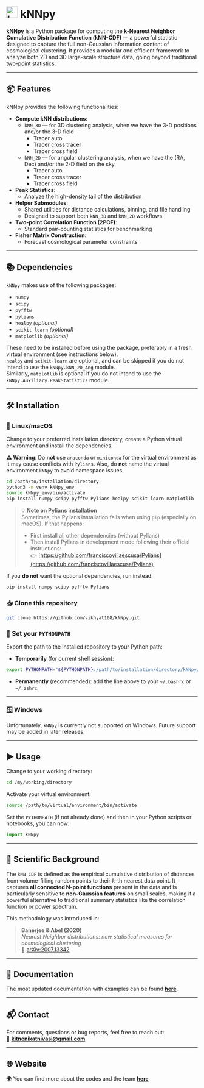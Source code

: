 # <img src="knnpy_logo.jpeg" alt="kNNpy Logo" width="30"/> **kNNpy**

**kNNpy** is a Python package for computing the **k-Nearest Neighbor Cumulative Distribution Function (kNN-CDF)** — a powerful statistic designed to capture the full non-Gaussian information content of cosmological clustering. It provides a modular and efficient framework to analyze both 2D and 3D large-scale structure data, going beyond traditional two-point statistics.

---

## 📦 Features

kNNpy provides the following functionalities:

- **Compute kNN distributions**:
  - `kNN_3D` — for 3D clustering analysis, when we have the 3-D positions and/or the 3-D field    
    - Tracer auto  
    - Tracer cross tracer  
    - Tracer cross field
  - `kNN_2D` — for angular clustering analysis, when we have the (RA, Dec) and/or the 2-D field on the sky   
    - Tracer auto  
    - Tracer cross tracer  
    - Tracer cross field
- **Peak Statistics**:
  - Analyze the high-density tail of the distribution  
- **Helper Submodules**:
  - Shared utilities for distance calculations, binning, and file handling  
  - Designed to support both `kNN_3D` and `kNN_2D` workflows
- **Two-point Correlation Function (2PCF)**:
  - Standard pair-counting statistics for benchmarking  
- **Fisher Matrix Construction**:
  - Forecast cosmological parameter constraints  

---

## 📚 Dependencies

`kNNpy` makes use of the following packages:

- `numpy`
- `scipy`
- `pyfftw`
- `pylians`
- `healpy` *(optional)*
- `scikit-learn` *(optional)*
- `matplotlib` *(optional)*

These need to be installed before using the package, preferably in a fresh virtual environment (see instructions below).  
`healpy` and `scikit-learn` are optional, and can be skipped if you do not intend to use the `kNNpy.kNN_2D_Ang` module.  
Similarly, `matplotlib` is optional if you do not intend to use the `kNNpy.Auxiliary.PeakStatistics` module.

---

## 🛠 Installation

### 🐧 Linux/macOS

Change to your preferred installation directory, create a Python virtual environment and install the dependencies.

**⚠️ Warning**: Do **not** use `anaconda` or `miniconda` for the virtual environment as it may cause conflicts with `Pylians`. Also, do **not** name the virtual environment `kNNpy` to avoid namespace issues.

```bash
cd /path/to/installation/directory
python3 -m venv kNNpy_env
source kNNpy_env/bin/activate
pip install numpy scipy pyfftw Pylians healpy scikit-learn matplotlib
```

> 💡 **Note on Pylians installation**  
> Sometimes, the Pylians installation fails when using `pip` (especially on macOS). If that happens:
>
> - First install all other dependencies (without Pylians)
> - Then install Pylians in development mode following their official instructions:  
> 👉 [https://github.com/franciscovillaescusa/Pylians](https://github.com/franciscovillaescusa/Pylians)

If you **do not** want the optional dependencies, run instead:

```bash
pip install numpy scipy pyfftw Pylians
```

### 📥 Clone this repository

```bash
git clone https://github.com/vikhyat108/kNNpy.git
```

### 🧭 Set your `PYTHONPATH`

Export the path to the installed repository to your Python path:

- **Temporarily** (for current shell session):

```bash
export PYTHONPATH="${PYTHONPATH}:/path/to/installation/directory/kNNpy/"
```

- **Permanently** (recommended): add the line above to your `~/.bashrc` or `~/.zshrc`.

---

### 🪟 Windows

Unfortunately, `kNNpy` is currently not supported on Windows. Future support may be added in later releases.

---

## ▶️ Usage

Change to your working directory:

```bash
cd /my/working/directory
```

Activate your virtual environment:

```bash
source /path/to/virtual/environment/bin/activate
```

Set the `PYTHONPATH` (if not already done) and then in your Python scripts or notebooks, you can now:

```python
import kNNpy
```

---

## 🔬 Scientific Background

The `kNN CDF` is defined as the empirical cumulative distribution of distances from volume-filling random points to their *k*-th nearest data point. It captures **all connected N-point functions** present in the data and is particularly sensitive to **non-Gaussian features** on small scales, making it a powerful alternative to traditional summary statistics like the correlation function or power spectrum.

This methodology was introduced in:

> **Banerjee & Abel (2020)**  
> *Nearest Neighbor distributions: new statistical measures for cosmological clustering*  
> 📄 [arXiv:2007.13342](https://arxiv.org/abs/2007.13342)

---

## 📘 Documentation

The most updated documentation with examples can be found [**here**](https://kitnenikatnivasi.github.io/kNNpy_documentation_html/kNNpy.html).

---

## 📬 Contact

For comments, questions or bug reports, feel free to reach out:  
📧 **kitnenikatnivasi@gmail.com**

---

## 🌐 Website

🌍 You can find more about the codes and the team [**here**](https://kitnenikatnivasi.github.io)

